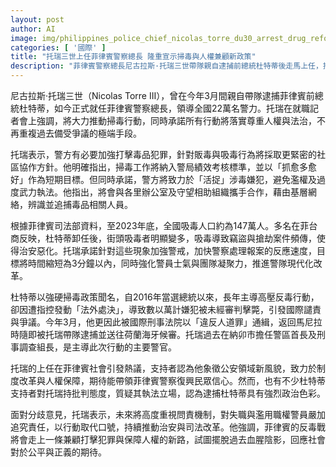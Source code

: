 ```yaml
---
layout: post
author: AI
image: img/philippines_police_chief_nicolas_torre_du30_arrest_drug_reform.jpg
categories: [ '國際' ]
title: "托瑞三世上任菲律賓警察總長 隆重宣示掃毒與人權兼顧新政策"
description: "菲律賓警察總長尼古拉斯·托瑞三世帶隊親自逮捕前總統杜特蒂後走馬上任，推動嚴打毒品犯罪與強化社區協作，承諾拒絕過去極端手段、強調警隊現代化與人權保障，引發菲國社會熱議，冀望開啟治安與司法改革新局。"
---
```

尼古拉斯·托瑞三世（Nicolas Torre III），曾在今年3月間親自帶隊逮捕菲律賓前總統杜特蒂，如今正式就任菲律賓警察總長，領導全國22萬名警力。托瑞在就職記者會上強調，將大力推動掃毒行動，同時承諾所有行動將落實尊重人權與法治，不再重複過去備受爭議的極端手段。

托瑞表示，警方有必要加強打擊毒品犯罪，針對販毒與吸毒行為將採取更緊密的社區協作方針。他明確指出，掃毒工作將納入警局績效考核標準，並以「抓愈多愈好」作為短期目標。但同時承諾，警方將致力於「活捉」涉毒嫌犯，避免濫權及過度武力執法。他指出，將會與各里辦公室及守望相助組織攜手合作，藉由基層網絡，辨識並追捕毒品相關人員。

根據菲律賓司法部資料，至2023年底，全國吸毒人口約為147萬人。多名在菲台商反映，杜特蒂卸任後，街頭吸毒者明顯變多，吸毒導致竊盜與搶劫案件頻傳，使得治安惡化。托瑞承諾針對這些現象加強警戒，加快警察處理報案的反應速度，目標將時間縮短為3分鐘以內，同時強化警員士氣與團隊凝聚力，推進警隊現代化改革。

杜特蒂以強硬掃毒政策聞名，自2016年當選總統以來，長年主導高壓反毒行動，卻因遭指控發動「法外處決」，導致數以萬計嫌犯被未經審判擊斃，引發國際譴責與爭議。今年3月，他更因此被國際刑事法院以「違反人道罪」通緝，返回馬尼拉時隨即被托瑞帶隊逮捕並送往荷蘭海牙候審。托瑞過去在納卯市擔任警區首長及刑事調查組長，是主導此次行動的主要警官。

托瑞的上任在菲律賓社會引發熱議，支持者認為他象徵公安領域新風貌，致力於制度改革與人權保障，期待能帶領菲律賓警察復興民眾信心。然而，也有不少杜特蒂支持者對托瑞持批判態度，質疑其執法立場，認為逮捕杜特蒂具有強烈政治色彩。

面對分歧意見，托瑞表示，未來將高度重視問責機制，對失職與濫用職權警員嚴加追究責任，以行動取代口號，持續推動治安與司法改革。他強調，菲律賓的反毒戰將會走上一條兼顧打擊犯罪與保障人權的新路，試圖擺脫過去血腥陰影，回應社會對於公平與正義的期待。